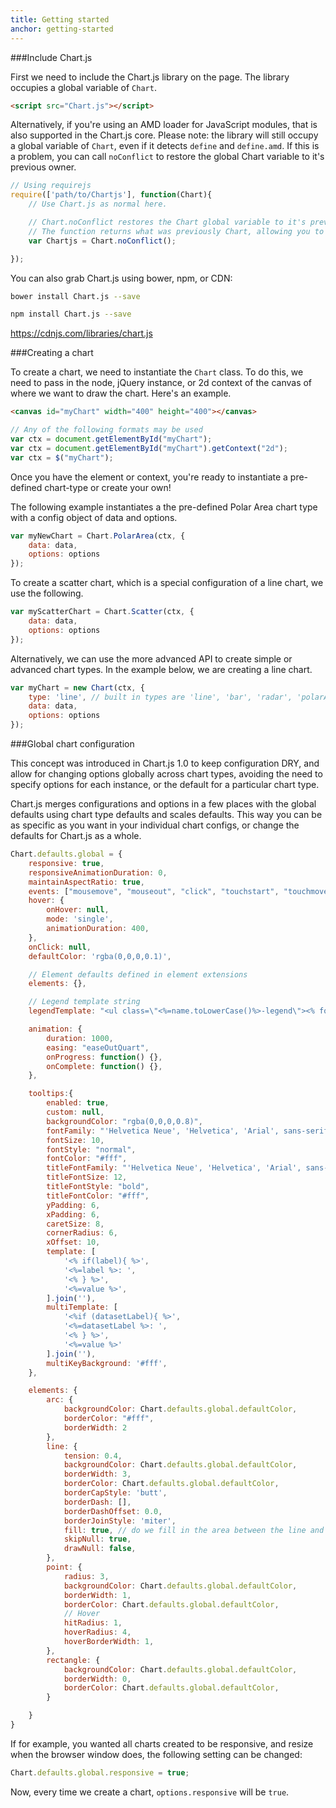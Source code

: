 ```yaml
---
title: Getting started
anchor: getting-started
---
```


###Include Chart.js

First we need to include the Chart.js library on the page. The library occupies a global variable of `Chart`.

```html
<script src="Chart.js"></script>
```

Alternatively, if you're using an AMD loader for JavaScript modules, that is also supported in the Chart.js core. Please note: the library will still occupy a global variable of `Chart`, even if it detects `define` and `define.amd`. If this is a problem, you can call `noConflict` to restore the global Chart variable to it's previous owner.

```javascript
// Using requirejs
require(['path/to/Chartjs'], function(Chart){
	// Use Chart.js as normal here.

	// Chart.noConflict restores the Chart global variable to it's previous owner
	// The function returns what was previously Chart, allowing you to reassign.
	var Chartjs = Chart.noConflict();

});
```

You can also grab Chart.js using bower, npm, or CDN:

```bash
bower install Chart.js --save
```
```bash
npm install Chart.js --save
```

https://cdnjs.com/libraries/chart.js

###Creating a chart

To create a chart, we need to instantiate the `Chart` class. To do this, we need to pass in the node, jQuery instance, or 2d context of the canvas of where we want to draw the chart. Here's an example.

```html
<canvas id="myChart" width="400" height="400"></canvas>
```

```javascript
// Any of the following formats may be used
var ctx = document.getElementById("myChart");
var ctx = document.getElementById("myChart").getContext("2d");
var ctx = $("myChart");
```

Once you have the element or context, you're ready to instantiate a pre-defined chart-type or create your own!

The following example instantiates a the pre-defined Polar Area chart type with a config object of data and options.
```javascript
var myNewChart = Chart.PolarArea(ctx, {
    data: data,
    options: options
});
```

To create a scatter chart, which is a special configuration of a line chart, we use the following.
```javascript
var myScatterChart = Chart.Scatter(ctx, {
    data: data,
    options: options
});
```

Alternatively, we can use the more advanced API to create simple or advanced chart types. In the example below, we are creating a line chart.
```javascript
var myChart = new Chart(ctx, {
    type: 'line', // built in types are 'line', 'bar', 'radar', 'polarArea', 'doughnut', 'scatter'
    data: data,
    options: options
});
```

###Global chart configuration

This concept was introduced in Chart.js 1.0 to keep configuration DRY, and allow for changing options globally across chart types, avoiding the need to specify options for each instance, or the default for a particular chart type.

Chart.js merges configurations and options in a few places with the global defaults using chart type defaults and scales defaults. This way you can be as specific as you want in your individual chart configs, or change the defaults for Chart.js as a whole.

```javascript
Chart.defaults.global = {
    responsive: true,
    responsiveAnimationDuration: 0,
    maintainAspectRatio: true,
    events: ["mousemove", "mouseout", "click", "touchstart", "touchmove", "touchend"],
    hover: {
        onHover: null,
        mode: 'single',
        animationDuration: 400,
    },
    onClick: null,
    defaultColor: 'rgba(0,0,0,0.1)',

    // Element defaults defined in element extensions
    elements: {},

    // Legend template string
    legendTemplate: "<ul class=\"<%=name.toLowerCase()%>-legend\"><% for (var i = 0; i < data.datasets.length; i++){%><li><span style=\"background-color:<%=data.datasets[i].backgroundColor%>\"><%if(data.datasets[i].label){%><%=data.datasets[i].label%><%}%></span></li><%}%></ul>",

    animation: {
        duration: 1000,
        easing: "easeOutQuart",
        onProgress: function() {},
        onComplete: function() {},
    },

    tooltips:{
        enabled: true,
        custom: null,
        backgroundColor: "rgba(0,0,0,0.8)",
        fontFamily: "'Helvetica Neue', 'Helvetica', 'Arial', sans-serif",
        fontSize: 10,
        fontStyle: "normal",
        fontColor: "#fff",
        titleFontFamily: "'Helvetica Neue', 'Helvetica', 'Arial', sans-serif",
        titleFontSize: 12,
        titleFontStyle: "bold",
        titleFontColor: "#fff",
        yPadding: 6,
        xPadding: 6,
        caretSize: 8,
        cornerRadius: 6,
        xOffset: 10,
        template: [
            '<% if(label){ %>',
            '<%=label %>: ',
            '<% } %>',
            '<%=value %>',
        ].join(''),
        multiTemplate: [
            '<%if (datasetLabel){ %>',
            '<%=datasetLabel %>: ',
            '<% } %>',
            '<%=value %>'
        ].join(''),
        multiKeyBackground: '#fff',
    },

    elements: {
        arc: {   
            backgroundColor: Chart.defaults.global.defaultColor,
            borderColor: "#fff",
            borderWidth: 2
        },
        line: {
            tension: 0.4,
            backgroundColor: Chart.defaults.global.defaultColor,
            borderWidth: 3,
            borderColor: Chart.defaults.global.defaultColor,
            borderCapStyle: 'butt',
            borderDash: [],
            borderDashOffset: 0.0,
            borderJoinStyle: 'miter',
            fill: true, // do we fill in the area between the line and its base axis
            skipNull: true,
            drawNull: false,
        },
        point: {
            radius: 3,
            backgroundColor: Chart.defaults.global.defaultColor,
            borderWidth: 1,
            borderColor: Chart.defaults.global.defaultColor,
            // Hover
            hitRadius: 1,
            hoverRadius: 4,
            hoverBorderWidth: 1,
        },
        rectangle: {
            backgroundColor: Chart.defaults.global.defaultColor,
            borderWidth: 0,
            borderColor: Chart.defaults.global.defaultColor,
        }

    }
}
```

If for example, you wanted all charts created to be responsive, and resize when the browser window does, the following setting can be changed:

```javascript
Chart.defaults.global.responsive = true;
```

Now, every time we create a chart, `options.responsive` will be `true`.
